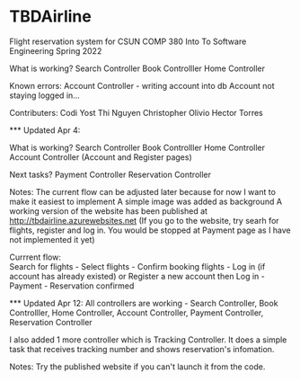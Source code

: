 # TBDAirline

Flight reservation system for CSUN COMP 380 Into To Software Engineering Spring 2022

What is working?
  Search Controller
  Book Controlller
  Home Controller

Known errors:
  Account Controller - writing account into db
  Account not staying logged in...


Contributers:
  Codi Yost
  Thi Nguyen
  Christopher Olivio
  Hector Torres
  
  
*** Updated Apr 4: 
    
   What is working?
          Search Controller
          Book Controlller
          Home Controller
          Account Controller (Account and Register pages)
   
   Next tasks?
          Payment Controller
          Reservation Controller
   
   Notes:
          The current flow can be adjusted later because for now I want to make it easiest to implement
          A simple image was added as background
          A working version of the website has been published at http://tbdairline.azurewebsites.net
          (If you go to the website, try searh for flights, register and log in. You would be stopped at Payment page as I have not implemented it yet)
  
  Currrent flow:  
          Search for flights - Select flights - Confirm booking flights -
          Log in (if account has already existed) or Register a new account then Log in -
          Payment - Reservation confirmed
   
 *** Updated Apr 12:
All controllers are working - Search Controller,  Book Controlller,    Home Controller,     Account Controller,  Payment Controller,   Reservation Controller
 
I also added 1 more controller which is Tracking Controller. It does a simple task that receives tracking number and shows reservation's infomation.

Notes: Try the published website if you can't launch it from the code. 
